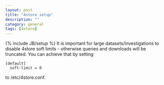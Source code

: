 ```yaml
---
layout: post
title: "4store setup"
description: ""
category: general
tags: [4store]
---
```

{% include JB/setup %}
It is important for large datasets/investigations to disable 4store soft limits - otherwise queries and downloads will be truncated. You can achieve that by setting

    [default]
      soft-limit = 0

to /etc/4store.conf.
